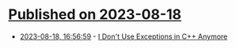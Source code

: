 # [Published on 2023-08-18](index.md)

* [2023-08-18, 16:56:59](https://lobste.rs/s/m33j4d/i_don_t_use_exceptions_c_anymore) - [I Don't Use Exceptions in C++ Anymore](https://thelig.ht/no-more-exceptions)
